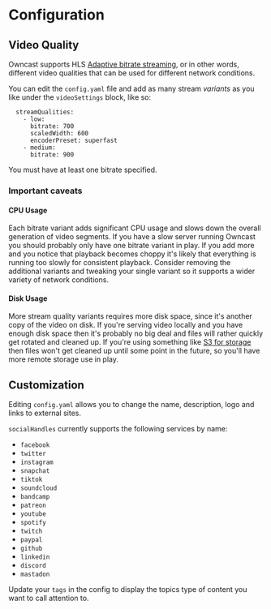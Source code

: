 # Configuration


## Video Quality

Owncast supports HLS [Adaptive bitrate streaming](https://en.wikipedia.org/wiki/Adaptive_bitrate_streaming), or in other words, different video qualities that can be used for different network conditions.

You can edit the `config.yaml` file and add as many stream _variants_ as you like under the `videoSettings` block, like so:

```
  streamQualities:
    - low:
      bitrate: 700
      scaledWidth: 600
      encoderPreset: superfast
    - medium:
      bitrate: 900
```

You must have at least one bitrate specified.

### Important caveats

#### CPU Usage

Each bitrate variant adds significant CPU usage and slows down the overall generation of video segments.  If you have a slow server running Owncast you should probably only have one bitrate variant in play.  If you add more and you notice that playback becomes choppy it's likely that everything is running too slowly for consistent playback.  Consider removing the additional variants and tweaking your single variant so it supports a wider variety of network conditions.

#### Disk Usage

More stream quality variants requires more disk space, since it's another copy of the video on disk.  If you're serving video locally and you have enough disk space then it's probably no big deal and files will rather quickly get rotated and cleaned up.  If you're using something like [S3 for storage](S3.md) then files won't get cleaned up until some point in the future, so you'll have more remote storage use in play.

## Customization

Editing `config.yaml` allows you to change the name, description, logo and links to external sites.

`socialHandles` currently supports the following services by name:

* `facebook`
* `twitter`
* `instagram`
* `snapchat`
* `tiktok`
* `soundcloud`
* `bandcamp`
* `patreon`
* `youtube`
* `spotify`
* `twitch`
* `paypal`
* `github`
* `linkedin`
* `discord`
* `mastadon`

Update your `tags` in the config to display the topics type of content you want to call attention to.